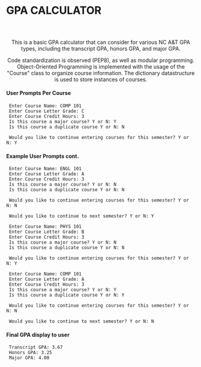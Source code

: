 # GPA CALCULATOR

<br />

<div align="center">
                                                                                                                                                          
                                                                                                                                                          
                                                                                                                                                          

<h3 align="center"></h3>

  <p align="center">
    This is a basic GPA calculator that can consider for various NC A&T GPA types, including the transcript GPA, honors GPA, and major GPA. 

Code standardization is observed (PEP8), as well as modular programming. Object-Oriented Programming is implemented with the usage of the "Course" class to  organize course information. The dictionary datastructure is used to store instances of courses. 
    <br />
  </p>
</div>

#### User Prompts Per Course

<div align="left">
    
   ```
    Enter Course Name: COMP 101
    Enter Course Letter Grade: C
    Enter Course Credit Hours: 3
    Is this course a major course? Y or N: Y
    Is this course a duplicate course Y or N: N
  
    Would you like to continue entering courses for this semester? Y or N: Y
   ```
  
#### Example User Prompts cont.
  
<div align="left">
  
   ```
    Enter Course Name: ENGL 101
    Enter Course Letter Grade: A
    Enter Course Credit Hours: 3
    Is this course a major course? Y or N: N
    Is this course a duplicate course Y or N: N

    Would you like to continue entering courses for this semester? Y or N: N

    Would you like to continue to next semester? Y or N: Y

    Enter Course Name: PHYS 101
    Enter Course Letter Grade: B
    Enter Course Credit Hours: 3
    Is this course a major course? Y or N: N
    Is this course a duplicate course Y or N: N

    Would you like to continue entering courses for this semester? Y or N: Y

    Enter Course Name: COMP 101
    Enter Course Letter Grade: A
    Enter Course Credit Hours: 3
    Is this course a major course? Y or N: Y
    Is this course a duplicate course Y or N: Y

    Would you like to continue entering courses for this semester? Y or N: N
  
    Would you like to continue to next semester? Y or N: N
   ```
</div>
    
#### Final GPA display to user
  
<div align="left">
  
   ```
    Transcript GPA: 3.67
    Honors GPA: 3.25
    Major GPA: 4.00
   ```

</div>

